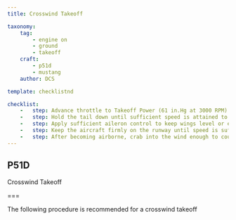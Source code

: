 ```yaml
---
title: Crosswind Takeoff 

taxonomy:
    tag:
        - engine on
        - ground
        - takeoff
    craft:
        - p51d
        - mustang
    author: DCS

template: checklistnd

checklist:
    -   step: Advance throttle to Takeoff Power (61 in.Hg at 3000 RPM).
    -   step: Hold the tail down until sufficient speed is attained to ensure positive rudder control. Speed should be slightly greater than for normal takeoff.
    -   step: Apply sufficient aileron control to keep wings level or even to effect a slightly wing-low attitude into the wind.
    -   step: Keep the aircraft firmly on the runway until speed is sufficient to make a smooth, clean break.
    -   step: After becoming airborne, crab into the wind enough to counteract drift. 
---
```


## P51D 
Crosswind Takeoff  

===

The following procedure is recommended for a crosswind takeoff
